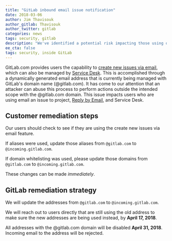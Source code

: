 ```yaml
---
title: "GitLab inbound email issue notification"
date: 2018-03-06
author: Jim Thavisouk
author_gitlab: Thavisouk
author_twitter: gitlab
categories: news
tags: security, gitlab
description: "We've identified a potential risk impacting those using our email an issue to project, Reply by Email, and Service Desk features."
ee_cta: false
tags: security, inside GitLab
---
```


GitLab.com provides users the capability to [create new issues via email](https://docs.gitlab.com/ee/user/project/issues/managing_issues.html#new-issue-via-email), which can also be managed by [Service Desk](https://docs.gitlab.com/ee/user/project/service_desk.html). This is accomplished through a dynamically generated email address that is currently being managed with GitLab's domain name (@gitlab.com). It has come to our attention that an attacker can abuse this process to perform actions outside the intended scope with the @gitlab.com domain. This issue impacts users who are using email an issue to project, [Reply by Email](https://docs.gitlab.com/ee/administration/reply_by_email.html), and Service Desk.

<!-- more -->

## Customer remediation steps

Our users should check to see if they are using the create new issues via email feature.

If aliases were used, update those aliases from `@gitlab.com` to `@incoming.gitlab.com`.

If domain whitelisting was used, please update those domains from `@gitlab.com` to `@incoming.gitlab.com`.

These changes can be made _immediately_.

## GitLab remediation strategy

We will update the addresses from `@gitlab.com` to `@incoming.gitlab.com`.

We will reach out to users directly that are still using the old address to make sure the new addresses are being used instead, by **April 17, 2018**.

All addresses with the @gitlab.com domain will be disabled **April 31, 2018**. Incoming email to the address will be rejected.
